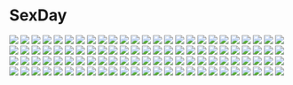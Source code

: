 # SexDay
![](https://konachan.com/image/5126d1d87710b42bc2dd590ec6d0725e/Konachan.com%20-%20200138%20apron%20aqua_eyes%20blush%20bow%20braids%20cura%20fang%20gloves%20hachiroku%20hat%20loli%20long_hair%20lose%20maitetsu%20pink_hair%20red_eyes%20red_hair%20shorts%20socks%20uniform.jpg)
![](https://konachan.com/image/fe38a2b1959ad9708ebc3382df89a706/Konachan.com%20-%20165216%20blonde_hair%20horns%20hoshiguma_yuugi%20ibuki_suika%20night%20pointed_ears%20red_eyes%20torn_clothes%20touhou%20untsue%20yellow_eyes.jpg)
![](https://konachan.com/image/fa0fd118b5eee24bc6842f1b994bcd9a/Konachan.com%20-%20221912%202girls%20barefoot%20blood%20brown_hair%20cropped%20long_hair%20mumei_%28kabaneri%29%20nude%20polskash%20purple_hair%20red_eyes%20ribbons%20short_hair%20yomogawa_ayame.jpg)
![](https://konachan.com/jpeg/40136ec4886fb9cb7b76a7823350bc9e/Konachan.com%20-%2081334%20blue%20dress%20maid%20nagato_yuki%20suzumiya_haruhi_no_yuutsu.jpg)
![](https://konachan.com/jpeg/e780d2694bc2cc8d139ceb60cc59147e/Konachan.com%20-%20232801%20black_eyes%20blue_eyes%20blush%20boots%20bow%20breasts%20christmas%20cleavage%20couch%20gloves%20group%20hat%20infinote%20long_hair%20navel%20pink_hair%20ponytail%20ribbons%20santa_hat.jpg)
![](https://konachan.com/image/a73079275151cfd94c7d28da435e2c6f/Konachan.com%20-%20239964%20anus%20aoi_%28buzhuen444%29%20blonde_hair%20breasts%20censored%20long_hair%20navel%20nipples%20nude%20pussy%20spread_legs%20thighhighs.jpg)
![](https://konachan.com/image/d9e4f9e50fa134a496f78c5f165ae0a9/Konachan.com%20-%20182667%20akemiho_tabi_nikki%20blush%20brown_hair%20fukube_tamaki%20kneehighs%20kouno_hikaru%20red_eyes%20short_hair%20shorts.jpg)
![](https://konachan.com/image/cb796e2008b470cd1207aebcec2c771b/Konachan.com%20-%20257140%20black_hair%20gensuke%20original%20rain%20scarf%20short_hair%20shrine%20skirt%20stairs%20umbrella%20water.jpg)
![](https://konachan.com/image/953b0f2e9855cca6431a43ddc7b340ad/Konachan.com%20-%205058%20age%20black_hair%20blue_eyes%20blue_hair%20brown_eyes%20brown_hair%20food%20green_eyes%20loli%20long_hair%20muv-luv%20pink_hair%20pocky%20red_eyes%20red_hair%20white_hair.jpg)
![](https://konachan.com/jpeg/cf9f8799b07e642d3f0a53eadefd85ff/Konachan.com%20-%20254789%20blonde_hair%20blue_eyes%20blush%20bra%20breasts%20cropped%20nipples%20panties%20panty_pull%20pussy%20rogia%20shirt_lift%20short_hair%20tan_lines%20uncensored%20underwear%20white.jpg)
![](https://konachan.com/image/98b2fe03e54ed5402540a0e48feb22bd/Konachan.com%20-%2020538%20ghost_in_the_shell.jpg)
![](https://konachan.com/jpeg/173f4021e57c534968e75fa81a9fb2e7/Konachan.com%20-%20169607%20bow%20breasts%20brown_eyes%20brown_hair%20cleavage%20damienkerensky%20food%20long_hair%20navel%20swimsuit%20sword_art_online%20yuuki_asuna.jpg)
![](https://konachan.com/image/38e502c93322ffbf6cd2e3c0603b1ee6/Konachan.com%20-%20105632%20hat%20long_hair%20mage%20magic%20patchouli_knowledge%20purple_eyes%20purple_hair%20touhou.jpg)
![](https://konachan.com/image/407c8715701c741c5311cd1fe3dc3d63/Konachan.com%20-%20128665%20aliasing%20chibi%20hatsune_miku%20kagamine_len%20kagamine_rin%20male%20vocaloid.jpg)
![](https://konachan.com/image/f60c480909532a87f47b735cd3e16499/Konachan.com%20-%2020272%20haibane_renmei.jpg)
![](https://konachan.com/jpeg/cab4fd885d882e4f03c42f9451251f41/Konachan.com%20-%20246359%20bondage%20breast_hold%20breasts%20censored%20cum%20hewsack%20kawai_miki%20koe_no_katachi%20navel%20nipples%20nude%20penis%20pussy%20spread_legs%20thighhighs.jpg)
![](https://konachan.com/jpeg/51e860ed07aeb1fd355a232199d6dd23/Konachan.com%20-%20220857%20aikatsu%21%20close%20hitoto%20otoshiro_seira%20pink_hair%20ponytail%20signed%20wristwear%20yellow_eyes.jpg)
![](https://konachan.com/jpeg/5467cd55f9cf212cb6cc904ece853f8f/Konachan.com%20-%2055895%20hakurei_reimu%20japanese_clothes%20miko%20touhou.jpg)
![](https://konachan.com/image/01424c0d93c55390ae9cb2fe6c920ede/Konachan.com%20-%20201471%20blue_hair%20blush%20bra%20breast_hold%20breasts%20calendar%20cameltoe%20chien%20cleavage%20miyauchi_airisu%20panties%20shiwasu_horio%20underwear%20yakusoku_love_harem.jpg)
![](https://konachan.com/jpeg/14445b552e10b165b90bedf8170989d2/Konachan.com%20-%20108917%20blonde_hair%20blue_eyes%20blush%20censored%20game_cg%20journey%20masturbation%20nanairo_kouro%20pussy%20rakko%20school_uniform%20skirt%20skirt_lift%20vibrator%20wet.jpg)
![](https://konachan.com/image/07bde34fdfe11f8718c1a40a66612211/Konachan.com%20-%20302756%20animal_ears%20anthropomorphism%20atago_%28azur_lane%29%20azur_lane%20censored%20cum%20handjob%20lactation%20long_hair%20penis%20school_uniform%20short_hair%20snowru.jpg)
![](https://konachan.com/image/53aec550379017169a21696b24e24b1e/Konachan.com%20-%20261201%20anus%20ass%20barefoot%20blush%20breasts%20censored%20cum%20green_eyes%20green_hair%20hatachi%20night%20nipples%20original%20penis%20pool%20pussy%20sex%20swimsuit%20tan_lines%20tears%20water.jpg)
![](https://konachan.com/jpeg/8bc8ef03e2b490db03cc36a4ccb5ad66/Konachan.com%20-%20268702%20anus%20blue-senpai%20bondage%20breasts%20long_hair%20nipples%20nude%20ponytail%20purple_eyes%20purple_hair%20pussy%20spread_pussy%20tentacles%20thighhighs%20uncensored.jpg)
![](https://konachan.com/image/c6f4797fe224930c751af062c8764dc5/Konachan.com%20-%2024446%20hikari%20kono_minikuku_mo_utsukushii_sekai%20takemoto_takeru.jpg)
![](https://konachan.com/image/39d41e822090cdbf274d51e65e4b1da4/Konachan.com%20-%20177949%20blue_hair%20bow%20clouds%20hat%20nagae_iku%20philomelalilium%20red_eyes%20short_hair%20skirt%20sky%20socks%20sunset%20touhou.jpg)
![](https://konachan.com/image/cc2a1842fd2a7b85a67abdea9413d17a/Konachan.com%20-%2096133%20black_hair%20blue_eyes%20bra%20breasts%20cleavage%20headphones%20long_hair%20music%20open_shirt%20sakana%20skirt%20underwear.jpg)
![](https://konachan.com/image/dc9400ce1cd5248df4946529a970b9b3/Konachan.com%20-%20205354%20bikini_top%20blonde_hair%20blue_eyes%20cropped%20gun%20hat%20loli%20navel%20novcel%20original%20panties%20short_hair%20sky%20splatoon%20striped_panties%20summer%20underwear%20weapon.jpg)
![](https://konachan.com/image/01f5fbda7b7b18fda2f2e15533207c1a/Konachan.com%20-%20260920%20bow%20butterfly%20dress%20headband%20lolita_fashion%20maodouzi%20orange_eyes%20orange_hair%20original%20short_hair%20teddy_bear%20wings.jpg)
![](https://konachan.com/image/1cd0664643cce179ba3b8b019b4e090d/Konachan.com%20-%20273064%20barefoot%20chinese_dress%20clouds%20fate_%28series%29%20horns%20long_hair%20mintes%20ponytail%20red_eyes%20sky%20tomoe_gozen%20umbrella%20water%20watermark%20white_hair%20wink.jpg)
![](https://konachan.com/image/3e695a0a37faac1831de48b65e7f9292/Konachan.com%20-%20104640%20blue_eyes%20breast_hold%20brown_hair%20elehaym_van_houten%20haruo_%28hs-att%29%20nude%20xenogears.jpg)
![](https://konachan.com/image/87dbd7307c3e98b94e1c4673d42d8569/Konachan.com%20-%20222905%20blue%20blue_eyes%20dress%20flowers%20grass%20hatsune_miku%20long_hair%20monochrome%20night%20shuzi%20stars%20vocaloid%20white_hair.jpg)
![](https://konachan.com/image/6fa7aacf01cc5c349601f91a300fb948/Konachan.com%20-%2057393%20bakemonogatari%20kanbaru_suruga%20monogatari_%28series%29.jpg)
![](https://konachan.com/image/381b3c0245ad20b270e22bf8d5d80adb/Konachan.com%20-%2037693%20bed%20blonde_hair%20blue_eyes%20blue_hair%20breasts%20brown_hair%20cleavage%20erstin_ho%20green_eyes%20mai-otome%20nina_wang%20pajamas%20yumemiya_arika.jpg)
![](https://konachan.com/jpeg/f998caea4a94aa642183f794d9b336b2/Konachan.com%20-%20235031%20breasts%20dress%20fate_grand_order%20fate_%28series%29%20glasses%20mash_kyrielight%20pantyhose%20purple_eyes%20purple_hair%20rong_yi_tan%20short_hair%20tie.jpg)
![](https://konachan.com/image/14887a4199afc3f7a9a04b45d4e91c57/Konachan.com%20-%20172938%20blonde_hair%20blue_eyes%20gun%20jak%20original%20short_hair%20weapon.jpg)
![](https://konachan.com/jpeg/88d52044c1eaa96ab98b25a5a6bae6e6/Konachan.com%20-%20280885%20blush%20demon%20fate_grand_order%20fate_%28series%29%20food%20fruit%20horns%20japanese_clothes%20nue0%20purple_eyes%20purple_hair%20short_hair%20shuten_douji_%28fate%29%20tree.jpg)
![](https://konachan.com/jpeg/b44edb0fafd97d24cde3b538baf7c056/Konachan.com%20-%20295124%20dress%20flowers%20green_eyes%20long_hair%20orange_hair%20original%20ppyono%20sunflower%20twintails.jpg)
![](https://konachan.com/jpeg/d9ab2c7f98916ba297434a67bb0c5e78/Konachan.com%20-%20276090%20animal_ears%20azur_lane%20breasts%20cleavage%20foxgirl%20long_hair%20ponytail%20red_hair%20see_through%20skirt%20tagme_%28artist%29%20thighhighs%20transparent%20weapon%20yellow_eyes.jpg)
![](https://konachan.com/image/2ad64f2533ce60944d63188106bceedb/Konachan.com%20-%2096798%20gradient%20kagamine_len%20kagamine_rin%20lancha%20male%20vocaloid.jpg)
![](https://konachan.com/jpeg/888358f0145fdbfef179b94ccf5a259b/Konachan.com%20-%20254125%20anthropomorphism%20ass%20black_hair%20blush%20brown_eyes%20candy%20food%20hat%20kantai_collection%20pantyhose%20pocky%20school_uniform%20short_hair%20yellow_eyes%20yumekii.jpg)
![](https://konachan.com/image/c9996a2025c0ffb8812a8ff638e7822e/Konachan.com%20-%2020171%20all_male%20hikaru_no_go%20male%20tagme_%28character%29.jpg)
![](https://konachan.com/image/a560623d7f1be5d317221dd10a22c322/Konachan.com%20-%2081427%20flowers%20heart%20komeiji_satori%20pink%20pink_eyes%20pink_hair%20short_hair%20touhou.jpg)
![](https://konachan.com/image/0f95041b14ef99b5ea5cb2454cc7829c/Konachan.com%20-%20191143%20animal%20blue_eyes%20fish%20gray_hair%20long_hair%20nagitoki%20original%20pantyhose%20school_uniform%20skirt.jpg)
![](https://konachan.com/jpeg/f3a5f11a04a40dec9b1d9a9568dd5109/Konachan.com%20-%20112008%20building%20city%20game_cg%20night%20nobody%20root_nuko%20ruins%20scenic%20worlds_and_world%27s_end.jpg)
![](https://konachan.com/image/1075f856aaf46add0fd8f86492f9f30b/Konachan.com%20-%20236557%20original%20wakatsuki_%28etoiles%29.jpg)
![](https://konachan.com/image/99468396836841eb4bb56cd98ead7c91/Konachan.com%20-%20227622%202girls%20flowers%20maid%20ram_%28re%3Azero%29%20rem_%28re%3Azero%29%20re%3Azero_kara_hajimeru_isekai_seikatsu%20short_hair%20tagme_%28artist%29%20twins.jpg)
![](https://konachan.com/image/1b8611d57f94a18f1dbde4ce18f1b94d/Konachan.com%20-%20217675%20breasts%20green_eyes%20leilan_%28p%26d%29%20long_hair%20nipples%20nude%20orange_hair%20ponytail%20puzzle_%26_dragons%20wada_masanori%20wings.jpg)
![](https://konachan.com/jpeg/bd33ec6e41e016d2f164749209cca478/Konachan.com%20-%20220879%20bloomers%20bow%20brown_eyes%20brown_hair%20couch%20flat_chest%20ke-ta%20loli%20long_hair%20navel%20necklace%20nipples%20ribbons%20scan%20star_sapphire%20topless%20touhou%20underwear.jpg)
![](https://konachan.com/image/f13f316fb3147b7c752673792941869b/Konachan.com%20-%20133743%20aoha_%28twintail%29%20book%20nobody%20purple%20scenic%20shade%20touhou.jpg)
![](https://konachan.com/jpeg/a298734c461bf0cd5c64f248248b82d8/Konachan.com%20-%20263449%20instrument%20original%20phone%20ponytail%20scenic%20short_hair%20signed%20tamaki_%28tamaki_illust%29.jpg)
![](https://konachan.com/image/a52c3063c4f9053cde18c5f162330e79/Konachan.com%20-%2032977%20book%20bow%20catgirl%20chain%20chen%20clouds%20drink%20flowers%20food%20forest%20foxgirl%20glasses%20group%20hat%20male%20miko%20myon%20scythe%20socks%20tail%20tie%20touhou%20tree%20vampire%20weapon.jpg)
![](https://konachan.com/image/3403dbf4b9c20774e7b88638529d9c8a/Konachan.com%20-%2056954%20animated%20little_busters%21%20na-ga%20noumi_kudryavka.gif)
![](https://konachan.com/image/2469c0743400c76d058bf8e8b8d30e67/Konachan.com%20-%20293178%20anthropomorphism%20ass%20bed%20black_hair%20breasts%20glasses%20green_eyes%20headband%20kantai_collection%20kusaka_souji%20long_hair%20nude%20ooyodo_%28kancolle%29%20sex%20wink.jpg)
![](https://konachan.com/image/aa85c4292fc25519f25109da75813273/Konachan.com%20-%20243953%20black_hair%20breasts%20long_hair%20original%20saraki%20signed%20sky%20stars%20thighhighs%20tree.jpg)
![](https://konachan.com/image/d05260d99f07f46d21f856643b549edf/Konachan.com%20-%20300356%20artoria_pendragon_%28all%29%20ass%20blonde_hair%20breasts%20elbow_gloves%20fate_grand_order%20fate_%28series%29%20gloves%20green_eyes%20shiroinuchikusyo%20thighhighs.jpg)
![](https://konachan.com/image/6bcfb372ebbb372eb7fcb5eb3d95a0b1/Konachan.com%20-%20292997%20chain%20gloves%20gray%20green_hair%20gun%20hatsune_miku%20headdress%20headphones%20long_hair%20pairan%20twintails%20vocaloid%20watermark%20weapon%20yellow_eyes.jpg)
![](https://konachan.com/image/74b9099208620cd645b8b4c93e5ee056/Konachan.com%20-%2073708%20alice_margatroid%20aqua_eyes%20blonde_hair%20doll%20dress%20headdress%20long_hair%20mage%20magic%20ribbons%20shanghai_doll%20shingo_%28missing_link%29%20short_hair%20sky%20touhou.jpg)
![](https://konachan.com/image/983d5a2a592036d86005928a018a4106/Konachan.com%20-%209735%20andou_mahoro%20mahoromatic.jpg)
![](https://konachan.com/jpeg/6e2d5dc38241f62487c79d8996982590/Konachan.com%20-%20195545%202girls%20black_eyes%20dress%20fire%20glasses%20hat%20hong_meiling%20long_hair%20red_hair%20remilia_scarlet%20touhou%20u-joe%20vampire%20wings.jpg)
![](https://konachan.com/image/c81285ebaf24b640a1762e85701df31c/Konachan.com%20-%20155459%20blonde_hair%20blue_eyes%20kei-suwabe%20pink_eyes%20pink_hair%20purple_eyes%20purple_hair%20tagme.jpg)
![](https://konachan.com/image/edd70a961a8a9f4208054e473d22c412/Konachan.com%20-%2093193%20breasts%20cleavage%20game_cg%20itsukishishihimenomikoto%20kobuichi%20long_hair%20muririn%20purple_eyes%20purple_hair%20tenshinranman%20yuzusoft.jpg)
![](https://konachan.com/image/aa252a58ca3c707e29630536d667e0e7/Konachan.com%20-%20204805%20bikini%20buntan%20cropped%20garter%20gloves%20goth-loli%20gray_hair%20headband%20idolmaster%20kanzaki_ranko%20kneehighs%20red_eyes%20ribbons%20swimsuit%20twintails%20water%20wet.jpg)
![](https://konachan.com/image/9839ba232bdc43cc2ec8c40c37fe39f7/Konachan.com%20-%20299265%20aliasing%20blush%20breasts%20cleavage%20computer%20dress%20fang%20gray_hair%20japanese_clothes%20kazanock%20original%20panties%20purple_eyes%20short_hair%20thighhighs%20underwear.jpg)
![](https://konachan.com/jpeg/42129cc640d0aff982cc29cf4586fe7a/Konachan.com%20-%20132959%202girls%20animal_ears%20blonde_hair%20blue_eyes%20blush%20bow%20flute%20foxgirl%20instrument%20loli%20miko%20ooji%20original%20red_eyes%20short_hair%20stairs%20tail%20white_hair.jpg)
![](https://konachan.com/jpeg/4a590ae524b764e2a86aa3191abb0f41/Konachan.com%20-%20286836%20bb_%28fate%29%20bikini%20cropped%20erect_nipples%20fate_extra%20long_hair%20navel%20panty_pull%20pubic_hair%20purple_eyes%20purple_hair%20purumetal%20swimsuit%20thighhighs.jpg)
![](https://konachan.com/image/0fe4b5f888c2f9f39b86f9e10024ef53/Konachan.com%20-%20120076%20flowers%20original.jpg)
![](https://konachan.com/jpeg/14beed6e146d82ece3c44948e8368398/Konachan.com%20-%20166735%20blue_eyes%20blush%20close%20game_cg%20hearts_%28company%29%20koba_kasumi%20koi_saku_miyako_ni_ai_no_yakusoku_wo_%7Eannaffiare%7E%20natsume_eri%20pink_hair%20ribbons%20short_hair.jpg)
![](https://konachan.com/image/dea9dc95349a4c784949b950b17b1e64/Konachan.com%20-%20217194%20amamiya_chiharu%20blonde_hair%20green_eyes%20headphones%20lolita_fashion%20original%20ponytail%20ribbons.jpg)
![](https://konachan.com/jpeg/bb1ed78b392272d68f038c02c8d5051b/Konachan.com%20-%20171133%20aqua_eyes%20aqua_hair%20hatsune_miku%20headphones%20long_hair%20project_diva%20ribbons%20skirt%20thighhighs%20tsukasa_kinako%20twintails%20vocaloid.jpg)
![](https://konachan.com/image/ebdea7af9624c6134e59047e0ad832e4/Konachan.com%20-%2071306%20hidamari_sketch%20hiro%20vector.jpg)
![](https://konachan.com/jpeg/56801f185cee0a259ee57ff6daf76fa8/Konachan.com%20-%20292584%20ass%20barefoot%20black_hair%20blush%20cameltoe%20fate_grand_order%20fate_%28series%29%20ishtar_%28fate_grand_order%29%20kure_masahiro%20long_hair%20red_eyes%20white.jpg)
![](https://konachan.com/image/91cf28b0e7386e492d51e07a2c0b4e42/Konachan.com%20-%20299050%20anthropomorphism%20girls_frontline%20long_hair%20skell.b%20steyr_iws-2000_%28girls_frontline%29.jpg)
![](https://konachan.com/jpeg/0077aab4e60e45600e2b5e206017e561/Konachan.com%20-%20166134%202girls%20barefoot%20beach%20blue_eyes%20blue_hair%20blush%20byruu%20clouds%20haku_%28p%26d%29%20horns%20long_hair%20ribbons%20sky%20swim_ring%20swimsuit%20tail%20thighhighs%20water%20wet.jpg)
![](https://konachan.com/jpeg/15170c6f7441142b7c28519538ed9b9e/Konachan.com%20-%20165335%20araiguma%20ass%20ass_grab%20bath%20bikini%20breast_hold%20breasts%20cowgirl%20cum%20game_cg%20imari_kaname%20lactation%20nipples%20ootori_asuka%20oukido_emu%20pussy%20swimsuit%20yuibi.jpg)
![](https://konachan.com/image/95784ea2ca427bccca5512f1f9cb2709/Konachan.com%20-%2043679%20chibi%20kamikita_komari%20little_busters%21.jpg)
![](https://konachan.com/image/219c1b45b783e6c477b35a306b251b1d/Konachan.com%20-%20141620%202girls%20apron%20blonde_hair%20blue_hair%20fang%20hat%20kirisame_marisa%20red_eyes%20remilia_scarlet%20short_hair%20touhou%20vampire%20wings%20wink%20witch%20yellow_eyes.jpg)
![](https://konachan.com/image/64d553d4d933f7160186e9a10b2863a1/Konachan.com%20-%20151306%20brown_hair%20christmas%20green_eyes%20group%20idolmaster%20loli%20long_hair%20panties%20red_eyes%20red_hair%20short_hair%20thighhighs%20twintails%20ueshita%20underwear.jpg)
![](https://konachan.com/image/6c3ebb82a1fe14e608b9da526ff06ee7/Konachan.com%20-%20262788%20aliasing%20black_hair%20blue_eyes%20blush%20breasts%20censored%20cum%20dark_skin%20long_hair%20nipples%20open_shirt%20panties%20penis%20pubic_hair%20pussy%20sex%20underwear.jpg)
![](https://konachan.com/image/8428a691fe04eb33e9ef4e6ab8455396/Konachan.com%20-%20252908%20aliasing%20aqua_eyes%20breasts%20cleavage%20dress%20glasses%20long_hair%20noah_fantasy%20nopan%20pink_hair%20stockings%20tagme_%28artist%29%20tagme_%28character%29%20tentacles.jpg)
![](https://konachan.com/image/49659608744d8420f224be9a27db6496/Konachan.com%20-%20289212%20breasts%20cleavage%20cropped%20dress%20gray_hair%20headband%20long_hair%20original%20red_eyes%20white%20yuuki_rika.jpg)
![](https://konachan.com/image/cd3af74f487c5a89ab2e639f5d4fd6b0/Konachan.com%20-%2063162%20all_male%20code_geass%20lelouch_lamperouge%20male.jpg)
![](https://konachan.com/jpeg/ad8c6bdf8759bb9c3f7c016bbef4876c/Konachan.com%20-%20288342%20blue_hair%20japanese_clothes%20kimono%20long_hair%20love_live%21_school_idol_project%20reflection%20sonoda_umi%20walluku%20water%20yellow_eyes.jpg)
![](https://konachan.com/jpeg/dce2a989aaae643f9866356e18ba7919/Konachan.com%20-%2037343%20karakuri_chachamaru%20mahou_sensei_negima.jpg)
![](https://konachan.com/jpeg/215722ec5d4011ab55cb743928e9d4cf/Konachan.com%20-%20218449%20black_hair%20blush%20breasts%20close%20dk_senie%20glasses%20headphones%20no_bra%20original%20ponytail%20short_hair%20thighhighs%20topless%20yellow_eyes.jpg)
![](https://konachan.com/image/9bfba785368cbb7752387e2daa7772f1/Konachan.com%20-%2012153%20crossover%20kayama_akira%20norizou%20panties%20serio%20taka_tony%20to_heart%20type-r%20uchuu_no_stellvia%20underwear.jpg)
![](https://konachan.com/jpeg/0539ee44ac443f40faf2ac9d48936b98/Konachan.com%20-%20181922%20all_male%20blueman%20bow_%28weapon%29%20male%20original%20pixiv_fantasia%20snow%20sword%20weapon.jpg)
![](https://konachan.com/jpeg/81666e0255522dce58fdca9b71b8bb2e/Konachan.com%20-%20295808%20blonde_hair%20breast_hold%20breasts%20chain%20couch%20fate_extra%20fate_%28series%29%20flowers%20green_eyes%20nero_claudius_%28fate%29%20rose%20short_hair%20tsuuhan.jpg)
![](https://konachan.com/image/e56a2352f6851fd23ee0eb247b53ff1c/Konachan.com%20-%20105241%20ame_%28conronca%29%20aoi_hana%20book%20kiss%20manjoume_fumi%20polychromatic%20shoujo_ai%20sugimoto_yasuko.jpg)
![](https://konachan.com/image/f60992f607167c033e69968931994293/Konachan.com%20-%2026580%20black_hair%20blue_eyes%20katana%20sword%20tagme%20weapon.jpeg)
![](https://konachan.com/image/d422b21b91b1981ef9cc9fad3263b112/Konachan.com%20-%20285397%20anthropomorphism%20azur_lane%20black_hair%20bow%20flowers%20long_hair%20ponytail%20rose%20shenhai_%282556146833%29%20takao_%28azur_lane%29%20wedding_attire%20yellow_eyes.jpg)
![](https://konachan.com/image/a6339ebc0c7b7df2ad9d6e49fa64d866/Konachan.com%20-%2061007%20hatsune_miku%20vocaloid.jpg)
![](https://konachan.com/image/e578d9f7994e23fc3d613a1f6be04cd8/Konachan.com%20-%20101415%20blonde_hair%20brown_hair%20golden_darkness%20kurosaki_mea%20panties%20school_uniform%20sky%20striped_panties%20to_love_ru%20to_love_ru_darkness%20underwear%20yuuki_rito.jpg)
![](https://konachan.com/image/0d6ffcd4d5351b1d628b3cf754932463/Konachan.com%20-%2087289%20animal%20bikini%20bird%20blue_eyes%20blush%20bow%20breasts%20cleavage%20etopen%20long_hair%20ozawa_you%20panties%20penguin%20saki%20swimsuit%20twintails%20underboob%20underwear.jpg)
![](https://konachan.com/jpeg/ea8c28910b580e40cd3bbb6db36794a6/Konachan.com%20-%2031191%20breasts%20censored%20game_cg%20lyrical_lyric%20marmalade%20mikeou%20nipples%20nude%20sex%20twintails.jpg)
![](https://konachan.com/jpeg/52c35a378f804a35c20ac86e1ab91eda/Konachan.com%20-%20165533%20game_cg%20grimoire_no_shisho%20juris_elmar%20long_hair%20marushin_%28denwa0214%29%20pink_hair%20purple_eyes.jpg)
![](https://konachan.com/image/816c4dad1a21b49764f37e902c1f91d5/Konachan.com%20-%20182180%20mahouka_koukou_no_rettousei%20shiba_miyuki%20shiba_tatsuya%20toiifo.jpg)
![](https://konachan.com/jpeg/63496af53bbcb48c903a50bbe237b43b/Konachan.com%20-%20216725%20blonde_hair%20blue%20building%20clouds%20foxgirl%20grass%20group%20long_hair%20male%20original%20ruins%20scenic%20shrine%20sky%20syego%20tail%20torii%20tree%20water%20watermark.jpg)
![](https://konachan.com/jpeg/b08f237af230f9bb38e3805e5828e6c1/Konachan.com%20-%20121244%20amano_mitsuto%20game_cg%20male%20tachibana_rurika%20tsubasa_wo_kudasai.jpg)
![](https://konachan.com/jpeg/101a68e2c882c19fdaee069bec184e21/Konachan.com%20-%20197484%20arisuzaki_tamaki%20beach%20bikini%20blonde_hair%20breasts%20cleavage%20game_cg%20green_eyes%20long_hair%20ojitcha%20peassoft%20sunset%20swimsuit.jpg)
![](https://konachan.com/image/59992fd41880342c32c9c0cf4552d233/Konachan.com%20-%20178359%20blush%20bra%20breasts%20headphones%20navel%20nipples%20panties%20pink_hair%20pussy%20pussy_juice%20red_eyes%20sonico%20stockings%20super_sonico%20uncensored%20underwear%20v-mag.jpg)
